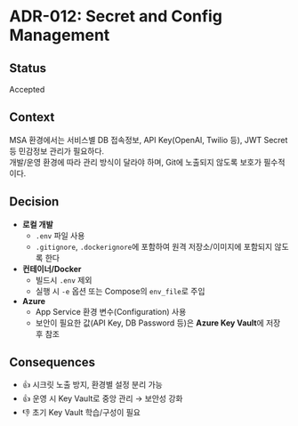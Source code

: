 # ADR-012: Secret and Config Management

## Status
Accepted

## Context
MSA 환경에서는 서비스별 DB 접속정보, API Key(OpenAI, Twilio 등), JWT Secret 등 민감정보 관리가 필요하다.  
개발/운영 환경에 따라 관리 방식이 달라야 하며, Git에 노출되지 않도록 보호가 필수적이다.

## Decision
- **로컬 개발**
  - `.env` 파일 사용
  - `.gitignore`, `.dockerignore`에 포함하여 원격 저장소/이미지에 포함되지 않도록 한다
- **컨테이너/Docker**
  - 빌드시 `.env` 제외
  - 실행 시 `-e` 옵션 또는 Compose의 `env_file`로 주입
- **Azure**
  - App Service 환경 변수(Configuration) 사용
  - 보안이 필요한 값(API Key, DB Password 등)은 **Azure Key Vault**에 저장 후 참조

## Consequences
- 👍 시크릿 노출 방지, 환경별 설정 분리 가능
- 👍 운영 시 Key Vault로 중앙 관리 → 보안성 강화
- 👎 초기 Key Vault 학습/구성이 필요
